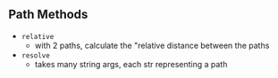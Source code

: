 ## Path Methods
- `relative`
  - with 2 paths, calculate the "relative distance between the paths
- `resolve`
  - takes many string args, each str representing a path